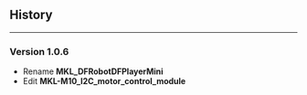 ## History
----

### Version 1.0.6
- Rename **MKL_DFRobotDFPlayerMini**
- Edit **MKL-M10_I2C_motor_control_module**